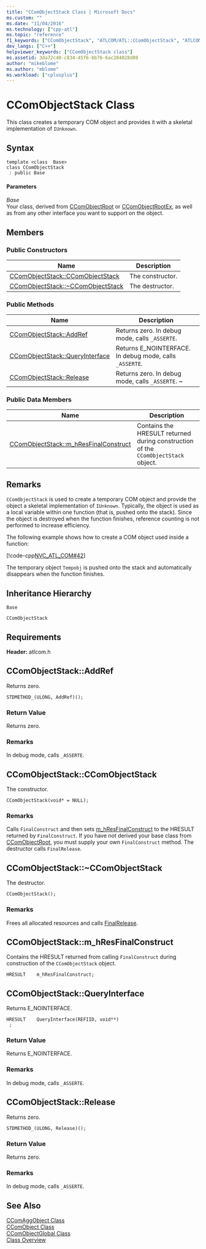 ```yaml
---
title: "CComObjectStack Class | Microsoft Docs"
ms.custom: ""
ms.date: "11/04/2016"
ms.technology: ["cpp-atl"]
ms.topic: "reference"
f1_keywords: ["CComObjectStack", "ATLCOM/ATL::CComObjectStack", "ATLCOM/ATL::CComObjectStack::CComObjectStack", "ATLCOM/ATL::CComObjectStack::AddRef", "ATLCOM/ATL::CComObjectStack::QueryInterface", "ATLCOM/ATL::CComObjectStack::Release", "ATLCOM/ATL::CComObjectStack::m_hResFinalConstruct"]
dev_langs: ["C++"]
helpviewer_keywords: ["CComObjectStack class"]
ms.assetid: 3da72c40-c834-45f6-bb76-6ac204028d80
author: "mikeblome"
ms.author: "mblome"
ms.workload: ["cplusplus"]
---
```

# CComObjectStack Class
This class creates a temporary COM object and provides it with a skeletal implementation of `IUnknown`.  
  
## Syntax  
  
```
template <class  Base>  
class CComObjectStack
 : public Base
```  
  
#### Parameters  
 *Base*  
 Your class, derived from [CComObjectRoot](../../atl/reference/ccomobjectroot-class.md) or [CComObjectRootEx](../../atl/reference/ccomobjectrootex-class.md), as well as from any other interface you want to support on the object.  
  
## Members  
  
### Public Constructors  
  
|Name|Description|  
|----------|-----------------|  
|[CComObjectStack::CComObjectStack](#ccomobjectstack)|The constructor.|  
|[CComObjectStack::~CComObjectStack](#dtor)|The destructor.|  
  
### Public Methods  
  
|Name|Description|  
|----------|-----------------|  
|[CComObjectStack::AddRef](#addref)|Returns zero. In debug mode, calls `_ASSERTE`.|  
|[CComObjectStack::QueryInterface](#queryinterface)|Returns E_NOINTERFACE. In debug mode, calls `_ASSERTE`.|  
|[CComObjectStack::Release](#release)|Returns zero. In debug mode, calls `_ASSERTE`. ~|  
  
### Public Data Members  
  
|Name|Description|  
|----------|-----------------|  
|[CComObjectStack::m_hResFinalConstruct](#m_hresfinalconstruct)|Contains the HRESULT returned during construction of the `CComObjectStack` object.|  
  
## Remarks  
 `CComObjectStack` is used to create a temporary COM object and provide the object a skeletal implementation of `IUnknown`. Typically, the object is used as a local variable within one function (that is, pushed onto the stack). Since the object is destroyed when the function finishes, reference counting is not performed to increase efficiency.  
  
 The following example shows how to create a COM object used inside a function:  
  
 [!code-cpp[NVC_ATL_COM#42](../../atl/codesnippet/cpp/ccomobjectstack-class_1.cpp)]  
  
 The temporary object `Tempobj` is pushed onto the stack and automatically disappears when the function finishes.  
  
## Inheritance Hierarchy  
 `Base`  
  
 `CComObjectStack`  
  
## Requirements  
 **Header:** atlcom.h  
  
##  <a name="addref"></a>  CComObjectStack::AddRef  
 Returns zero.  
  
```
STDMETHOD_(ULONG, AddRef)();
```  
  
### Return Value  
 Returns zero.  
  
### Remarks  
 In debug mode, calls `_ASSERTE`.  
  
##  <a name="ccomobjectstack"></a>  CComObjectStack::CComObjectStack  
 The constructor.  
  
```
CComObjectStack(void* = NULL);
```  
  
### Remarks  
 Calls `FinalConstruct` and then sets [m_hResFinalConstruct](#m_hresfinalconstruct) to the HRESULT returned by `FinalConstruct`. If you have not derived your base class from [CComObjectRoot](../../atl/reference/ccomobjectroot-class.md), you must supply your own `FinalConstruct` method. The destructor calls `FinalRelease`.  
  
##  <a name="dtor"></a>  CComObjectStack::~CComObjectStack  
 The destructor.  
  
```
CComObjectStack();
```  
  
### Remarks  
 Frees all allocated resources and calls [FinalRelease](ccomobjectrootex-class.md#finalrelease).  
  
##  <a name="m_hresfinalconstruct"></a>  CComObjectStack::m_hResFinalConstruct  
 Contains the HRESULT returned from calling `FinalConstruct` during construction of the `CComObjectStack` object.  
  
```
HRESULT    m_hResFinalConstruct;
```  
  
##  <a name="queryinterface"></a>  CComObjectStack::QueryInterface  
 Returns E_NOINTERFACE.  
  
```
HRESULT    QueryInterface(REFIID, void**)
 ;
```  
  
### Return Value  
 Returns E_NOINTERFACE.  
  
### Remarks  
 In debug mode, calls `_ASSERTE`.  
  
##  <a name="release"></a>  CComObjectStack::Release  
 Returns zero.  
  
```
STDMETHOD_(ULONG, Release)();
```  
  
### Return Value  
 Returns zero.  
  
### Remarks  
 In debug mode, calls `_ASSERTE`.  
  
## See Also  
 [CComAggObject Class](../../atl/reference/ccomaggobject-class.md)   
 [CComObject Class](../../atl/reference/ccomobject-class.md)   
 [CComObjectGlobal Class](../../atl/reference/ccomobjectglobal-class.md)   
 [Class Overview](../../atl/atl-class-overview.md)
